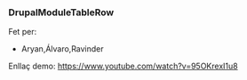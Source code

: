 ### DrupalModuleTableRow
Fet per:
- Aryan,Álvaro,Ravinder

Enllaç demo: https://www.youtube.com/watch?v=95OKrexI1u8
